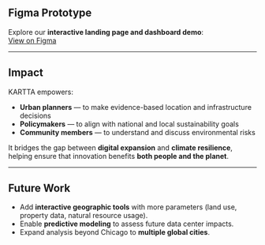 ## Figma Prototype

Explore our **interactive landing page and dashboard demo**:  
 [View on Figma](https://www.figma.com/proto/6BFSykcLnLiomhKNOyzvW4/NASA?node-id=7-2135&t=o1vKTXMbkKpZrwIb-1&scaling=min-zoom&content-scaling=fixed&page-id=7%3A2079&starting-point-node-id=7%3A2135)

---

## Impact

KARTTA empowers:
- **Urban planners** — to make evidence-based location and infrastructure decisions  
- **Policymakers** — to align with national and local sustainability goals  
- **Community members** — to understand and discuss environmental risks  

It bridges the gap between **digital expansion** and **climate resilience**, helping ensure that innovation benefits **both people and the planet**.

---

## Future Work

- Add **interactive geographic tools** with more parameters (land use, property data, natural resource usage).  
- Enable **predictive modeling** to assess future data center impacts.  
- Expand analysis beyond Chicago to **multiple global cities**.

